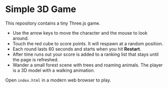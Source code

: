 # Simple 3D Game

This repository contains a tiny Three.js game.

* Use the arrow keys to move the character and the mouse to look around.
* Touch the red cube to score points. It will respawn at a random position.
* Each round lasts 60 seconds and starts when you hit **Restart**.
* After time runs out your score is added to a ranking list that stays until the page is refreshed.
* Wander a small forest scene with trees and roaming animals. The player is a 3D model with a walking animation.

Open `index.html` in a modern web browser to play.
